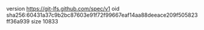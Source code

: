 version https://git-lfs.github.com/spec/v1
oid sha256:60431a37c9b2bc87603e91f72f99667eaf14aa88deeace209f505823ff36a939
size 10833
